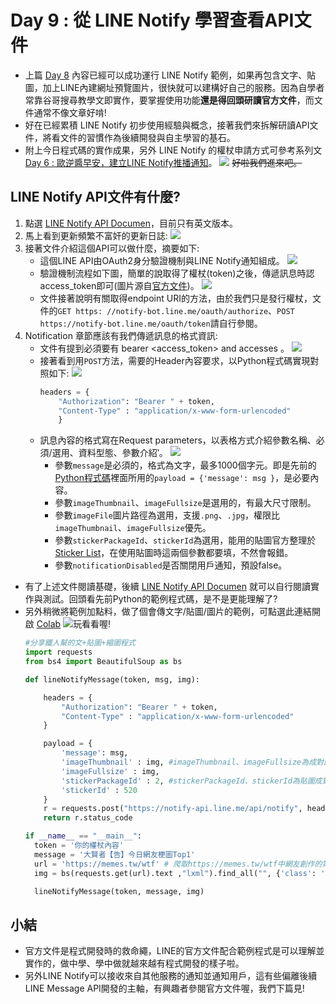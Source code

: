 # Day 9 : 從 LINE Notify 學習查看API文件

- 上篇 [Day 8](https://ithelp.ithome.com.tw/articles/10234115) 內容已經可以成功運行 LINE Notify 範例，如果再包含文字、貼圖，加上LINE內建網址預覽圖片，很快就可以建構好自己的服務。因為自學者常靠谷哥搜尋教學文即實作，要掌握使用功能**還是得回頭研讀官方文件**，而文件通常不像文章好啃!
- 好在已經累積 LINE Notify 初步使用經驗與概念，接著我們來拆解研讀API文件，將看文件的習慣作為後續開發與自主學習的基石。
- 附上今日程式碼的實作成果，另外 LINE Notify 的權杖申請方式可參考系列文 [Day 6 : 歐逆醬早安，建立LINE Notify推播通知](https://ithelp.ithome.com.tw/articles/10233841)。
  ![](https://i.imgur.com/v5KOVVH.png)
  ~~好啦我們進來吧。~~
## LINE Notify API文件有什麼?
1. 點選 [LINE Notify API Documen](https://notify-bot.line.me/doc/en/)，目前只有英文版本。
2. 馬上看到更新頻繁不富奸的更新日誌:
   ![](https://i.imgur.com/gBQ7O8T.png)
3. 接著文件介紹這個API可以做什麼，摘要如下:
    - 這個LINE API由OAuth2身分驗證機制與LINE Notify通知組成。
   ![](https://i.imgur.com/mqdp8RQ.png)
   - 驗證機制流程如下圖，簡單的說取得了權杖(token)之後，傳遞訊息時認access_token即可(圖片源自[官方文件](https://notify-bot.line.me/doc/en/))。
     ![](https://i.imgur.com/f6m8i8z.png)
    - 文件接著說明有關取得endpoint URI的方法，由於我們只是發行權杖，文件的`GET https: //notify-bot.line.me/oauth/authorize`、`POST https://notify-bot.line.me/oauth/token`請自行參閱。
4. Notification 章節應該有我們傳遞訊息的格式資訊:
    - 文件有提到必須要有 bearer <access_token> and accesses 。
      ![](https://i.imgur.com/0c8kVqp.png)
    - 接著看到用`POST`方法，需要的Header內容要求，以Python程式碼實現對照如下:
      ![](https://i.imgur.com/udGrwbt.png)   
        ```python
        headers = {
            "Authorization": "Bearer " + token, 
            "Content-Type" : "application/x-www-form-urlencoded"
            }
        ```
    - 訊息內容的格式寫在Request parameters，以表格方式介紹參數名稱、必須/選用、資料型態、參數介紹‵。
      ![](https://i.imgur.com/6lVg7c8.png)
      - 參數`message`是必須的，格式為文字，最多1000個字元。即是先前的[Python程式碼](https://is.gd/DxYF2P)裡面所用的`payload = {'message': msg }`，是必要內容。
      - 參數`imageThumbnail`、`imageFullsize`是選用的，有最大尺寸限制。
      - 參數`imageFile`圖片路徑為選用，支援`.png`、`.jpg`，權限比`imageThumbnail`、`imageFullsize`優先。
      - 參數`stickerPackageId`、`stickerId`為選用，能用的貼圖官方整理於[Sticker List](https://devdocs.line.me/files/sticker_list.pdf)，在使用貼圖時這兩個參數都要填，不然會報錯。
      - 參數`notificationDisabled`是否關閉用戶通知，預設false。

- 有了上述文件閱讀基礎，後續 [LINE Notify API Documen](https://notify-bot.line.me/doc/en/) 就可以自行閱讀實作與測試。回頭看先前Python的範例程式碼，是不是更能理解了?
- 另外稍微將範例加點料，做了個會傳文字/貼圖/圖片的範例，可點選此連結開啟 [Colab](https://is.gd/DxYF2P) [![](https://i.imgur.com/pQnQ4tG.png)](https://is.gd/DxYF2P)玩看看喔!
    ```python
    #分享鐵人幫的文+貼圖+縮圖程式
    import requests
    from bs4 import BeautifulSoup as bs 

    def lineNotifyMessage(token, msg, img):

        headers = {
            "Authorization": "Bearer " + token, 
            "Content-Type" : "application/x-www-form-urlencoded"
        }

        payload = {
            'message': msg,
            'imageThumbnail' : img, #imageThumbnail、imageFullsize為成對的圖片，各有尺寸大小
            'imageFullsize' : img,
            'stickerPackageId' : 2, #stickerPackageId、stickerId為貼圖成對的編號，參閱Line Sticker List
            'stickerId' : 520
        }
        r = requests.post("https://notify-api.line.me/api/notify", headers = headers, params = payload)
        return r.status_code

    if __name__ == "__main__":
      token = '你的權杖內容'
      message = '大賢者【告】今日網友梗圖Top1'
      url = 'https://memes.tw/wtf' # 爬取https://memes.tw/wtf中網友創作的第一張梗圖
      img = bs(requests.get(url).text ,"lxml").find_all("", {'class': 'img-fluid'})[0]['data-src']

      lineNotifyMessage(token, message, img)
    ```
    

## 小結
- 官方文件是程式開發時的救命繩，LINE的官方文件配合範例程式是可以理解並實作的，做中學、學中做就越來越有程式開發的樣子啦。
- 另外LINE Notify可以接收來自其他服務的通知並通知用戶，這有些偏離後續LINE Message API開發的主軸，有興趣者參閱官方文件喔，我們下篇見!

